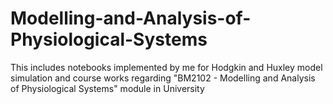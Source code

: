 # Modelling-and-Analysis-of-Physiological-Systems
This includes notebooks implemented by me for Hodgkin and Huxley model simulation and course works regarding "BM2102 - Modelling and Analysis of Physiological Systems" module in University
